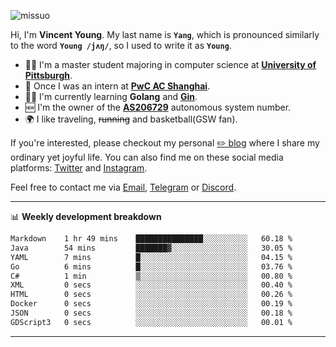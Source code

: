 <p align="left"> <img src="https://komarev.com/ghpvc/?username=missuo&label=Profile%20views&color=0e75b6&style=flat" alt="missuo" /> </p>


Hi, I'm **Vincent Young**. My last name is **`Yang`**, which is pronounced similarly to the word **`Young /jʌŋ/`**, so I used to write it as **`Young`**. 

-  👨‍🎓 I'm a master student majoring in computer science at [**University of Pittsburgh**](https://www.pitt.edu).
-  💼 Once I was an intern at **[PwC AC Shanghai](https://www.linkedin.com/company/pwc-ac-shanghai/)**.
-  👨‍💻 I'm currently learning **Golang** and [**Gin**](https://github.com/gin-gonic/gin).
-  🆕 I'm the owner of the **[AS206729](https://bgp.tools/AS206729)** autonomous system number.
-  🌍 I like traveling, ~~running~~ and basketball(GSW fan).

If you're interested, please checkout my personal [✏️ blog](https://missuo.me/) where I share my ordinary yet joyful life. You can also find me on these social media platforms: [Twitter](https://twitter.com/m1ssuo) and [Instagram](https://www.instagram.com/m1ssuo).

Feel free to contact me via <a href="mailto:i@yyt.moe">Email</a>, [Telegram](https://t.me/missuo) or [Discord](https://discordapp.com/users/missuo#7448).

-------

📊 **Weekly development breakdown**
<!--START_SECTION:waka-->

```txt
Markdown    1 hr 49 mins    ███████████████░░░░░░░░░░   60.18 %
Java        54 mins         ███████▓░░░░░░░░░░░░░░░░░   30.05 %
YAML        7 mins          █░░░░░░░░░░░░░░░░░░░░░░░░   04.15 %
Go          6 mins          █░░░░░░░░░░░░░░░░░░░░░░░░   03.76 %
C#          1 min           ▒░░░░░░░░░░░░░░░░░░░░░░░░   00.80 %
XML         0 secs          ░░░░░░░░░░░░░░░░░░░░░░░░░   00.40 %
HTML        0 secs          ░░░░░░░░░░░░░░░░░░░░░░░░░   00.26 %
Docker      0 secs          ░░░░░░░░░░░░░░░░░░░░░░░░░   00.19 %
JSON        0 secs          ░░░░░░░░░░░░░░░░░░░░░░░░░   00.18 %
GDScript3   0 secs          ░░░░░░░░░░░░░░░░░░░░░░░░░   00.01 %
```

<!--END_SECTION:waka-->

-------
